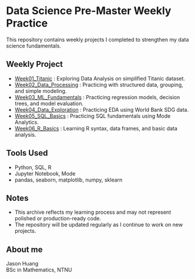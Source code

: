 # Data Science Pre-Master Weekly Practice

This repository contains weekly projects I completed to strengthen my data science fundamentals.

## Weekly Project

- [Week01_Titanic](./Week01_Titanic) : Exploring Data Analysis on simplified Titanic dataset.
- [Week02_Data_Processing](./Week02_Data_Processing) : Practicing with structured data, grouping, and simple modeling.
- [Week03_ML_Fundamentals](./Week03_ML_Fundamentals) : Practicing regression models, decision trees, and model evaluation.
- [Week04_Data_Exploration](./Week04_Data_Exploration) : Practicing EDA using World Bank SDG data.
- [Week05_SQL_Basics](./Week05_SQL_Basics) : Practicing SQL fundamentals using Mode Analytics.
- [Week06_R_Basics](./Week06_R_Basics) : Learning R syntax, data frames, and basic data analysis.

## Tools Used

- Python, SQL, R
- Jupyter Notebook, Mode
- pandas, seaborn, matplotlib, numpy, sklearn
  
## Notes

- This archive reflects my learning process and may not represent polished or production-ready code.
- The repository will be updated regularly as I continue to work on new projects.

## About me

Jason Huang  
BSc in Mathematics, NTNU 
